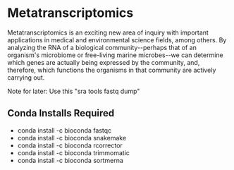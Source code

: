 # Metatranscriptomics

Metatranscriptomics is an exciting new area of inquiry with important applications in medical and environmental science fields, among others. By analyzing the RNA of a biological community--perhaps that of an organism's microbiome or free-living marine microbes--we can determine which genes are actually being expressed by the community, and, therefore, which functions the organisms in that community are actively carrying out.

Note for later: Use this "sra tools fastq dump"

## Conda Installs Required

- conda install -c bioconda fastqc
- conda install -c bioconda snakemake
- conda install -c bioconda rcorrector
- conda install -c bioconda trimmomatic
- conda install -c bioconda sortmerna
